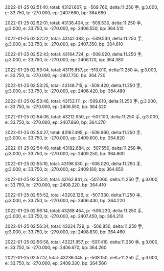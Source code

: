 2022-01-25 02:51:40, total: 43121.607, p: -509.760, delta:11.250 手, g:3.000, e: 33.750, b: -270.000, ep: 2407.680, bp: 364.680

2022-01-25 02:52:01, total: 43136.404, p: -509.530, delta:11.250 手, g:3.000, e: 33.750, b: -270.000, ep: 2406.550, bp: 364.510

2022-01-25 02:52:22, total: 43142.383, p: -509.530, delta:11.250 手, g:3.000, e: 33.750, b: -270.000, ep: 2407.350, bp: 364.610

2022-01-25 02:52:43, total: 43164.724, p: -508.920, delta:11.250 手, g:3.000, e: 33.750, b: -270.000, ep: 2406.120, bp: 364.380

2022-01-25 02:53:04, total: 43115.857, p: -510.010, delta:11.250 手, g:3.000, e: 33.750, b: -270.000, ep: 2407.750, bp: 364.720

2022-01-25 02:53:25, total: 43148.715, p: -509.420, delta:11.250 手, g:3.000, e: 33.750, b: -270.000, ep: 2406.420, bp: 364.480

2022-01-25 02:53:46, total: 43153.111, p: -509.610, delta:11.250 手, g:3.000, e: 33.750, b: -270.000, ep: 2406.550, bp: 364.520

2022-01-25 02:54:06, total: 43212.950, p: -507.100, delta:11.250 手, g:3.000, e: 33.750, b: -270.000, ep: 2407.860, bp: 364.370

2022-01-25 02:54:27, total: 43167.495, p: -508.960, delta:11.250 手, g:3.000, e: 33.750, b: -270.000, ep: 2409.600, bp: 364.820

2022-01-25 02:54:48, total: 43182.684, p: -507.550, delta:11.250 手, g:3.000, e: 33.750, b: -270.000, ep: 2409.250, bp: 364.600

2022-01-25 02:55:10, total: 43198.530, p: -508.020, delta:11.250 手, g:3.000, e: 33.750, b: -270.000, ep: 2409.180, bp: 364.650

2022-01-25 02:55:31, total: 43162.841, p: -507.060, delta:11.250 手, g:3.000, e: 33.750, b: -270.000, ep: 2408.220, bp: 364.410

2022-01-25 02:55:52, total: 43202.126, p: -507.330, delta:11.250 手, g:3.000, e: 33.750, b: -270.000, ep: 2406.430, bp: 364.220

2022-01-25 02:56:14, total: 43268.454, p: -506.230, delta:11.250 手, g:3.000, e: 33.750, b: -270.000, ep: 2407.450, bp: 364.210

2022-01-25 02:56:34, total: 43224.729, p: -506.850, delta:11.250 手, g:3.000, e: 33.750, b: -270.000, ep: 2408.830, bp: 364.460

2022-01-25 02:56:56, total: 43221.957, p: -507.410, delta:11.250 手, g:3.000, e: 33.750, b: -270.000, ep: 2406.670, bp: 364.260

2022-01-25 02:57:17, total: 43236.045, p: -508.150, delta:11.250 手, g:3.000, e: 33.750, b: -270.000, ep: 2408.330, bp: 364.560